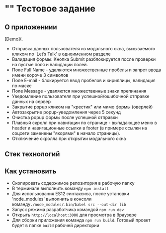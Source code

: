 # "" Тестовое задание

## О приложениии

[Demo](.

* Отправка данных пользователя из модального окна, вызываемого кликом по 'Let’s Talk' в одноименном разделе
* Валидация формы: Кнопка Submit разблокируется после проверки на пустые поля и валидации полей.
* Поле Full Name - удаляются множественные пробелы и запрет ввода имени короче 3 символов
* Поле E-mail - блокируется ввод пробелов и кириллицы, валидация по маске
* Поле Message - удаляются множественные знаки препинания
* Уведомление пользователя при успешной/ошибочной отправке данных на сервер
* Закрытие popup кликом на "крестик" или мимо формы (оверлей)
* Автозакрытие popup-уведомления через 5 секунд
* Очистка popup формы после успешной отправки
* Плавный скролл при навигации по странице - выпадающее меню в header и навигационные ссылки в footer (в примере ссылки на соцсети заменены "якорями" в начало страницы).
* Отключение скролла при открытии модального окна


## Стек технологий




## Как установить

* Скопировать содержимое репозитория в рабочую папку
* В терминале выполнить команду `npm install`
* Для использования ES12 синтаксиса, после установки 'node_modules' выполнить в консоли команду`./node_modules/.bin/babel src --out-dir lib`
* Запуск режима разработчика командой `npm run dev`
* Открыть `http://localhost:3000` для просмотра в браузере
* Для сборки приложения команда `npm run build`. Готовый проект будет в папке `build` рабочей директории